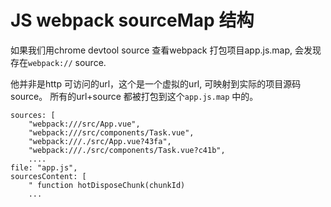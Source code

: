# JS webpack sourceMap 结构
如果我们用chrome devtool source 查看webpack 打包项目app.js.map, 会发现存在`webpack://` source.

他并非是http 可访问的url，这个是一个虚拟的url, 可映射到实际的项目源码source。 所有的url+source 都被打包到这个`app.js.map` 中的。

    sources: [
        "webpack:///src/App.vue",
        "webpack:///src/components/Task.vue",
        "webpack:///./src/App.vue?43fa",
        "webpack:///./src/components/Task.vue?c41b",
        ....
    file: "app.js",
    sourcesContent: [
        " function hotDisposeChunk(chunkId) 
        ...
